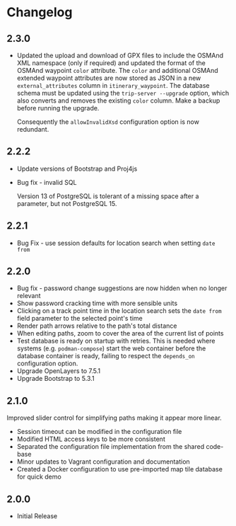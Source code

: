 <!-- -*- mode: markdown; -*- vim: set tw=78 ts=4 sts=0 sw=4 noet ft=markdown norl: -->

# Changelog

## 2.3.0

- Updated the upload and download of GPX files to include the OSMAnd XML
  namespace (only if required) and updated the format of the OSMAnd waypoint
  `color` attribute.  The `color` and additional OSMAnd extended waypoint
  attributes are now stored as JSON in a new `external_attributes` column in
  `itinerary_waypoint`.  The database schema must be updated using the
  `trip-server --upgrade` option, which also converts and removes the existing
  `color` column.  Make a backup before running the upgrade.

  Consequently the `allowInvalidXsd` configuration option is now redundant.

## 2.2.2

- Update versions of Bootstrap and Proj4js
- Bug fix - invalid SQL

	Version 13 of PostgreSQL is tolerant of a missing space after a parameter,
	but not PostgreSQL 15.

## 2.2.1

- Bug Fix - use session defaults for location search when setting `date from`

## 2.2.0

- Bug fix - password change suggestions are now hidden when no longer relevant
- Show password cracking time with more sensible units
- Clicking on a track point time in the location search sets the `date from`
  field parameter to the selected point's time
- Render path arrows relative to the path's total distance
- When editing paths, zoom to cover the area of the current list of points
- Test database is ready on startup with retries.  This is needed where
  systems (e.g. `podman-compose`) start the web container before the database
  container is ready, failing to respect the `depends_on` configuration
  option.
- Upgrade OpenLayers to 7.5.1
- Upgrade Bootstrap to 5.3.1

## 2.1.0

Improved slider control for simplifying paths making it appear more linear.

- Session timeout can be modified in the configuration file
- Modified HTML access keys to be more consistent
- Separated the configuration file implementation from the shared code-base
- Minor updates to Vagrant configuration and documentation
- Created a Docker configuration to use pre-imported map tile database for
  quick demo

## 2.0.0

- Initial Release

